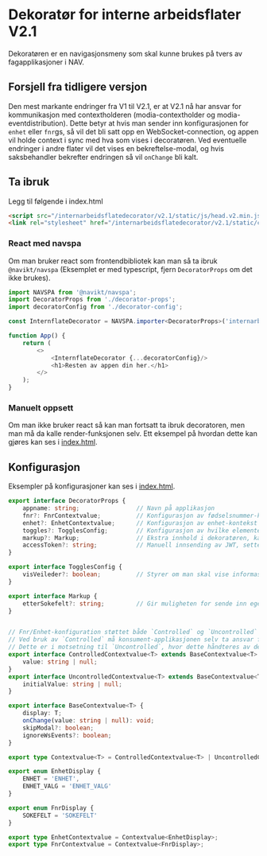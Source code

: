 # Dekoratør for interne arbeidsflater V2.1
Dekoratøren er en navigasjonsmeny som skal kunne brukes på tvers av fagapplikasjoner i NAV.

## Forsjell fra tidligere versjon
Den mest markante endringer fra V1 til V2.1, er at V2.1 nå har ansvar for kommunikasjon med contextholderen (modia-contextholder og modia-eventdistribution).
Dette betyr at hvis man sender inn konfigurasjonen for `enhet` eller `fnr`gs, så vil det bli satt opp en WebSocket-connection, 
og appen vil holde context i sync med hva som vises i decoratøren. 
Ved eventuelle endringer i andre flater vil det vises en bekreftelse-modal, og hvis saksbehandler bekrefter endringen så vil `onChange` bli kalt. 

## Ta ibruk
Legg til følgende i index.html
```html
<script src="/internarbeidsflatedecorator/v2.1/static/js/head.v2.min.js"></script>
<link rel="stylesheet" href="/internarbeidsflatedecorator/v2.1/static/css/main.css" />
```

### React med navspa
Om man bruker react som frontendbibliotek kan man så ta ibruk `@navikt/navspa` (Eksemplet er med typescript, fjern `DecoratorProps` om det ikke brukes).
```typescript jsx
import NAVSPA from '@navikt/navspa';
import DecoratorProps from './decorator-props';
import decoratorConfig from './decorator-config';

const InternflateDecorator = NAVSPA.importer<DecoratorProps>('internarbeidsflatefs');

function App() {
    return (
        <>
            <InternflateDecorator {...decoratorConfig}/>
            <h1>Resten av appen din her.</h1>
        </>
    );
}
```

### Manuelt oppsett
Om man ikke bruker react så kan man fortsatt ta ibruk decoratoren, men man må da kalle render-funksjonen selv.
Ett eksempel på hvordan dette kan gjøres kan ses i [index.html](public/index.html).

## Konfigurasjon

Eksempler på konfigurasjoner kan ses i [index.html](public/index.html).

```typescript jsx
export interface DecoratorProps {
    appname: string;                // Navn på applikasjon
    fnr?: FnrContextvalue;          // Konfigurasjon av fødselsnummer-kontekst
    enhet?: EnhetContextvalue;      // Konfigurasjon av enhet-kontekst
    toggles?: TogglesConfig;        // Konfigurasjon av hvilke elementer som skal vises i dekoratøren
    markup?: Markup;                // Ekstra innhold i dekoratøren, kan brukes om man trenger å legge en knapp innenfor dekoratøren
    accessToken?: string;           // Manuell innsending av JWT, settes som Authorization-header. Om null sendes cookies vha credentials: 'include' 
}

export interface TogglesConfig {
    visVeileder?: boolean;          // Styrer om man skal vise informasjon om innlogget veileder
}

export interface Markup {
    etterSokefelt?: string;         // Gir muligheten for sende inn egen html som blir en del av dekoratøren
}


// Fnr/Enhet-konfiguration støttet både `Controlled` og `Uncontrolled` operasjon.
// Ved bruk av `Controlled` må konsument-applikasjonen selv ta ansvar for oppdatering av `value` etter enhver `onChange`
// Dette er i motsetning til `Uncontrolled`, hvor dette håndteres av dekoratøren. Og alt konsument-applikasjonen trenger å gjøre er å følge med på `onChange`.
export interface ControlledContextvalue<T> extends BaseContextvalue<T> {
    value: string | null;
}
export interface UncontrolledContextvalue<T> extends BaseContextvalue<T> {
    initialValue: string | null;
}

export interface BaseContextvalue<T> {
    display: T;
    onChange(value: string | null): void;
    skipModal?: boolean;
    ignoreWsEvents?: boolean;
}

export type Contextvalue<T> = ControlledContextvalue<T> | UncontrolledContextvalue<T>;

export enum EnhetDisplay {
    ENHET = 'ENHET',
    ENHET_VALG = 'ENHET_VALG'
}

export enum FnrDisplay {
    SOKEFELT = 'SOKEFELT'
}

export type EnhetContextvalue = Contextvalue<EnhetDisplay>;
export type FnrContextvalue = Contextvalue<FnrDisplay>;
```

